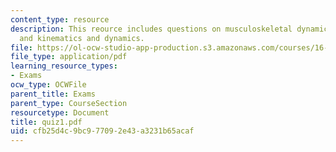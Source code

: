 ```yaml
---
content_type: resource
description: This reource includes questions on musculoskeletal dynamics and control,
  and kinematics and dynamics.
file: https://ol-ocw-studio-app-production.s3.amazonaws.com/courses/16-423j-aerospace-biomedical-and-life-support-engineering-spring-2006/cfb25d4c9bc977092e43a3231b65acaf_quiz1.pdf
file_type: application/pdf
learning_resource_types:
- Exams
ocw_type: OCWFile
parent_title: Exams
parent_type: CourseSection
resourcetype: Document
title: quiz1.pdf
uid: cfb25d4c-9bc9-7709-2e43-a3231b65acaf
---
```

